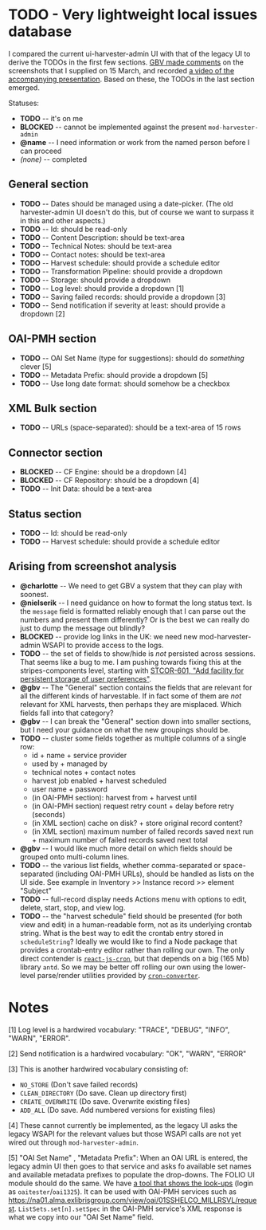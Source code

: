 # TODO - Very lightweight local issues database

I compared the current ui-harvester-admin UI with that of the legacy UI to derive the TODOs in the first few sections. [GBV made comments](https://drive.google.com/file/d/1_PYsNa20k0vmAD09GD2iAuO7D3aaBLHV/view) on the screenshots that I supplied on 15 March, and recorded [a video of the accompanying presentation](https://drive.google.com/file/d/1V7s0ApLVZe-AxQoEy5WTjDaf3YElZlWW/view). Based on these, the TODOs in the last section emerged.

Statuses:
* **TODO** -- it's on me
* **BLOCKED** -- cannot be implemented against the present `mod-harvester-admin`
* **@name** -- I need information or work from the named person before I can proceed
* _(none)_ -- completed


## General section

* **TODO** -- Dates should be managed using a date-picker. (The old harvester-admin UI doesn't do this, but of course we want to surpass it in this and other aspects.)
* **TODO** -- Id: should be read-only
* **TODO** -- Content Description: should be text-area
* **TODO** -- Technical Notes: should be text-area
* **TODO** -- Contact notes: should be text-area
* **TODO** -- Harvest schedule: should provide a schedule editor
* **TODO** -- Transformation Pipeline: should provide a dropdown
* **TODO** -- Storage: should provide a dropdown
* **TODO** -- Log level: should provide a dropdown [1]
* **TODO** -- Saving failed records: should provide a dropdown [3]
* **TODO** -- Send notification if severity at least: should provide a dropdown [2]


## OAI-PMH section

* **TODO** -- OAI Set Name (type for suggestions): should do _something_ clever [5]
* **TODO** -- Metadata Prefix: should provide a dropdown [5]
* **TODO** -- Use long date format: should somehow be a checkbox


## XML Bulk section

* **TODO** -- URLs (space-separated): should be a text-area of 15 rows


## Connector section

* **BLOCKED** -- CF Engine: should be a dropdown [4]
* **BLOCKED** -- CF Repository: should be a dropdown [4]
* **TODO** -- Init Data: should be a text-area

## Status section

* **TODO** -- Id: should be read-only
* **TODO** -- Harvest schedule: should provide a schedule editor

## Arising from screenshot analysis

* **@charlotte** -- We need to get GBV a system that they can play with soonest.
* **@nielserik** -- I need guidance on how to format the long status text. Is the `message` field is formatted reliably enough that I can parse out the numbers and present them differently? Or is the best we can really do just to dump the message out blindly?
* **BLOCKED** -- provide log links in the UK: we need new mod-harvester-admin WSAPI to provide access to the logs.
* **TODO** -- the set of fields to show/hide is _not_ persisted across sessions. That seems like a bug to me. I am pushing towards fixing this at the stripes-components level, starting with [STCOR-601, "Add facility for persistent storage of user preferences"](https://issues.folio.org/browse/STCOR-601).
* **@gbv** -- The "General" section contains the fields that are relevant for all the different kinds of harvestable. If in fact some of them are _not_ relevant for XML harvests, then perhaps they are misplaced. Which fields fall into that category?
* **@gbv** -- I can break the "General" section down into smaller sections, but I need your guidance on what the new groupings should be.
* **TODO** -- cluster some fields together as multiple columns of a single row:
  * id + name + service provider
  * used by + managed by
  * technical notes + contact notes
  * harvest job enabled + harvest scheduled
  * user name + password
  * (in OAI-PMH section): harvest from + harvest until
  * (in OAI-PMH section) request retry count + delay before retry (seconds)
  * (in XML section) cache on disk? + store original record content?
  * (in XML section) maximum number of failed records saved next run + maximum number of failed records saved next total
* **@gbv** -- I would like much more detail on which fields should be grouped onto multi-column lines.
* **TODO** -- the various list fields, whether comma-separated or space-separated (including OAI-PMH URLs), should be handled as lists on the UI side. See example in Inventory >> Instance record >> element "Subject"
* **TODO** -- full-record display needs Actions menu with options to edit, delete, start, stop, and view log.
* **TODO** -- the "harvest schedule" field should be presented (for both view and edit) in a human-readable form, not as its underlying crontab string. What is the best way to edit the crontab entry stored in `scheduleString`? Ideally we would like to find a Node package that provides a crontab-entry editor rather than rolling our own. The only direct contender is
[`react-js-cron`](https://github.com/xrutayisire/react-js-cron),
but that depends on a big (165 Mb) library `antd`. So we may be better off rolling our own using the lower-level parse/render utilities provided by
[`cron-converter`](https://github.com/roccivic/cron-converter).


# Notes

[1] Log level is a hardwired vocabulary:  "TRACE", "DEBUG", "INFO", "WARN", "ERROR".

[2] Send notification is a hardwired vocabulary: "OK", "WARN", "ERROR"

[3] This is another hardwired vocabulary consisting of:
* `NO_STORE` (Don't save failed records)
* `CLEAN_DIRECTORY` (Do save. Clean up directory first)
* `CREATE_OVERWRITE` (Do save. Overwrite existing files)
* `ADD_ALL` (Do save. Add numbered versions for existing files)

[4] These cannot currently be implemented, as the legacy UI asks the legacy WSAPI for the relevant values but those WSAPI calls are not yet wired out through `mod-harvester-admin`.

[5] "OAI Set Name" , "Metadata Prefix":   When an OAI URL is entered, the legacy admin UI then goes to that service and asks fo available set names and available metadata prefixes to populate the drop-downs. The FOLIO UI module should do the same. We have [a tool that shows the look-ups](https://oai-pmh-viewer.reshare-dev.indexdata.com/) (login as `oaitester`/`oai1325`). It can be used with OAI-PMH services such as https://na01.alma.exlibrisgroup.com/view/oai/01SSHELCO_MILLRSVL/request. `ListSets.set[n].setSpec` in the OAI-PMH service's XML response is what we copy into our "OAI Set Name" field.

